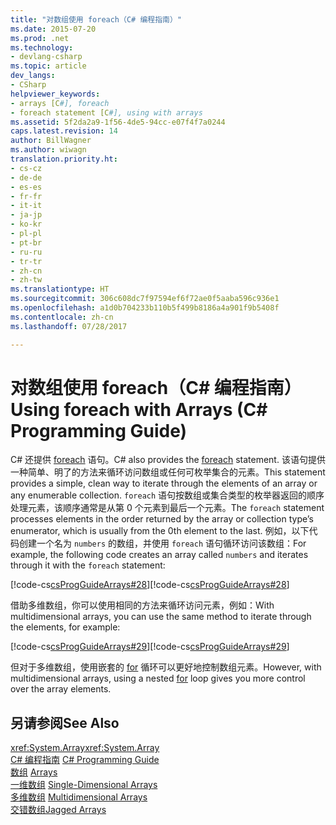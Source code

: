 ```yaml
---
title: "对数组使用 foreach（C# 编程指南）"
ms.date: 2015-07-20
ms.prod: .net
ms.technology:
- devlang-csharp
ms.topic: article
dev_langs:
- CSharp
helpviewer_keywords:
- arrays [C#], foreach
- foreach statement [C#], using with arrays
ms.assetid: 5f2da2a9-1f56-4de5-94cc-e07f4f7a0244
caps.latest.revision: 14
author: BillWagner
ms.author: wiwagn
translation.priority.ht:
- cs-cz
- de-de
- es-es
- fr-fr
- it-it
- ja-jp
- ko-kr
- pl-pl
- pt-br
- ru-ru
- tr-tr
- zh-cn
- zh-tw
ms.translationtype: HT
ms.sourcegitcommit: 306c608dc7f97594ef6f72ae0f5aaba596c936e1
ms.openlocfilehash: a1d0b704233b110b5f499b8186a4a901f9b5408f
ms.contentlocale: zh-cn
ms.lasthandoff: 07/28/2017

---
```

# <a name="using-foreach-with-arrays-c-programming-guide"></a><span data-ttu-id="4a28e-102">对数组使用 foreach（C# 编程指南）</span><span class="sxs-lookup"><span data-stu-id="4a28e-102">Using foreach with Arrays (C# Programming Guide)</span></span>
<span data-ttu-id="4a28e-103">C# 还提供 [foreach](../../../csharp/language-reference/keywords/foreach-in.md) 语句。</span><span class="sxs-lookup"><span data-stu-id="4a28e-103">C# also provides the [foreach](../../../csharp/language-reference/keywords/foreach-in.md) statement.</span></span> <span data-ttu-id="4a28e-104">该语句提供一种简单、明了的方法来循环访问数组或任何可枚举集合的元素。</span><span class="sxs-lookup"><span data-stu-id="4a28e-104">This statement provides a simple, clean way to iterate through the elements of an array or any enumerable collection.</span></span> <span data-ttu-id="4a28e-105">`foreach` 语句按数组或集合类型的枚举器返回的顺序处理元素，该顺序通常是从第 0 个元素到最后一个元素。</span><span class="sxs-lookup"><span data-stu-id="4a28e-105">The `foreach` statement processes elements in the order returned by the array or collection type’s enumerator, which is usually from the 0th element to the last.</span></span> <span data-ttu-id="4a28e-106">例如，以下代码创建一个名为 `numbers` 的数组，并使用 `foreach` 语句循环访问该数组：</span><span class="sxs-lookup"><span data-stu-id="4a28e-106">For example, the following code creates an array called `numbers` and iterates through it with the `foreach` statement:</span></span>  
  
 <span data-ttu-id="4a28e-107">[!code-cs[csProgGuideArrays#28](../../../csharp/programming-guide/arrays/codesnippet/CSharp/using-foreach-with-arrays_1.cs)]</span><span class="sxs-lookup"><span data-stu-id="4a28e-107">[!code-cs[csProgGuideArrays#28](../../../csharp/programming-guide/arrays/codesnippet/CSharp/using-foreach-with-arrays_1.cs)]</span></span>  
  
 <span data-ttu-id="4a28e-108">借助多维数组，你可以使用相同的方法来循环访问元素，例如：</span><span class="sxs-lookup"><span data-stu-id="4a28e-108">With multidimensional arrays, you can use the same method to iterate through the elements, for example:</span></span>  
  
 <span data-ttu-id="4a28e-109">[!code-cs[csProgGuideArrays#29](../../../csharp/programming-guide/arrays/codesnippet/CSharp/using-foreach-with-arrays_2.cs)]</span><span class="sxs-lookup"><span data-stu-id="4a28e-109">[!code-cs[csProgGuideArrays#29](../../../csharp/programming-guide/arrays/codesnippet/CSharp/using-foreach-with-arrays_2.cs)]</span></span>  
  
 <span data-ttu-id="4a28e-110">但对于多维数组，使用嵌套的 [for](../../../csharp/language-reference/keywords/for.md) 循环可以更好地控制数组元素。</span><span class="sxs-lookup"><span data-stu-id="4a28e-110">However, with multidimensional arrays, using a nested [for](../../../csharp/language-reference/keywords/for.md) loop gives you more control over the array elements.</span></span>  
  
## <a name="see-also"></a><span data-ttu-id="4a28e-111">另请参阅</span><span class="sxs-lookup"><span data-stu-id="4a28e-111">See Also</span></span>  
 <span data-ttu-id="4a28e-112"><xref:System.Array></span><span class="sxs-lookup"><span data-stu-id="4a28e-112"><xref:System.Array></span></span>   
 <span data-ttu-id="4a28e-113">[C# 编程指南](../../../csharp/programming-guide/index.md) </span><span class="sxs-lookup"><span data-stu-id="4a28e-113">[C# Programming Guide](../../../csharp/programming-guide/index.md) </span></span>  
 <span data-ttu-id="4a28e-114">[数组](../../../csharp/programming-guide/arrays/index.md) </span><span class="sxs-lookup"><span data-stu-id="4a28e-114">[Arrays](../../../csharp/programming-guide/arrays/index.md) </span></span>  
 <span data-ttu-id="4a28e-115">[一维数组](../../../csharp/programming-guide/arrays/single-dimensional-arrays.md) </span><span class="sxs-lookup"><span data-stu-id="4a28e-115">[Single-Dimensional Arrays](../../../csharp/programming-guide/arrays/single-dimensional-arrays.md) </span></span>  
 <span data-ttu-id="4a28e-116">[多维数组](../../../csharp/programming-guide/arrays/multidimensional-arrays.md) </span><span class="sxs-lookup"><span data-stu-id="4a28e-116">[Multidimensional Arrays](../../../csharp/programming-guide/arrays/multidimensional-arrays.md) </span></span>  
 [<span data-ttu-id="4a28e-117">交错数组</span><span class="sxs-lookup"><span data-stu-id="4a28e-117">Jagged Arrays</span></span>](../../../csharp/programming-guide/arrays/jagged-arrays.md)

